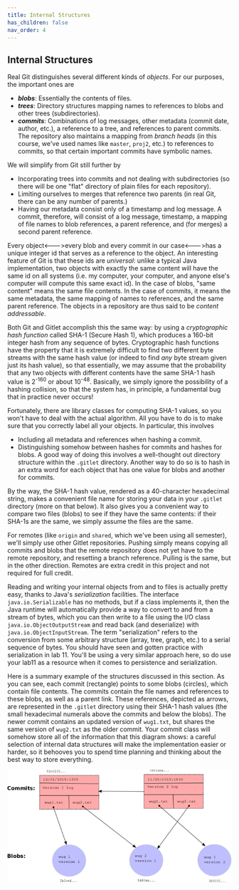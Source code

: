 ```yaml
---
title: Internal Structures
has_children: false
nav_order: 4
---
```


Internal Structures
----

Real Git distinguishes several different kinds of _objects_.  For
our purposes, the important ones are
- ___blobs___: Essentially the contents of files.
- ___trees___: Directory structures mapping names to references to blobs and
  other trees (subdirectories).
- ___commits___: Combinations of log messages,
  other metadata (commit date, author,
  etc.), a reference to a tree, and references to
  parent commits.
The repository also maintains a mapping from _branch heads_ (in this course,
we've used names
like  `master`, `proj2`, etc.) to references to commits, so that
certain important commits have symbolic names.

We will simplify from Git still
further by
- Incorporating trees into commits and not dealing with subdirectories (so
  there will be one
  "flat" directory of plain files for each repository).
- Limiting ourselves to merges that reference two parents (in real Git, there
  can be any number of parents.)
- Having our metadata consist only of a timestamp and log message.
A commit, therefore, will consist of a log message,
timestamp, a mapping of file names to blob references, a parent
reference, and (for merges) a second parent reference.

Every object<--->every blob and every commit in our case<--->has a
unique integer id that serves as a reference to the object.  An
interesting feature of Git is that these ids are _universal_: unlike a
typical Java implementation, two objects with exactly the same content
will have the same id on all systems (i.e. my computer, your computer,
and anyone else's computer will compute this same exact id).  In the
case of blobs, "same content" means the same file contents.  In the
case of commits, it means the same metadata, the same mapping of names
to references, and the same parent reference.  The objects in a
repository are thus said to be _content addressable_.

Both Git and Gitlet accomplish this the same way: by using a _cryptographic
hash function_ called SHA-1 (Secure Hash 1), which produces a 160-bit integer
hash from any sequence of bytes. Cryptographic hash functions have the property
that it is extremely difficult to find two different byte streams with the
same hash value (or indeed to find _any_ byte stream given just its hash value),
so that essentially, we may assume that the probability
that any two objects with different contents have the same SHA-1 hash value is
2<sup>-160</sup> or about 10<sup>-48</sup>.  Basically, we simply ignore the
possibility of a hashing collision, so that the system has, in principle,
a fundamental bug that in practice never occurs!

Fortunately, there are library classes for computing SHA-1 values, so you won't
have to deal with the actual algorithm.
All you have to do is to make sure that you
correctly label all your objects.  In particular, this involves

- Including all metadata and references when hashing a commit.
- Distinguishing somehow between hashes for commits and hashes for blobs.  A
  good way of doing this involves a well-thought out directory structure
  within the `.gitlet` directory. Another way to do so is to hash in an extra
  word for each object that has one value for blobs and another for commits.

By the way, the SHA-1 hash value, rendered as a 40-character
hexadecimal string, makes
a convenient file name for storing your data in your `.gitlet`
directory (more on that below).  It also gives you a convenient way to
compare two files (blobs) to see if they have the same contents: if their
SHA-1s are the same, we simply assume the files are the same.

For remotes (like `origin` and `shared`, which we've been using all semester),
we'll simply use other Gitlet repositories.  Pushing simply means copying all
commits and blobs that the remote repository does not yet have to the remote
repository, and resetting a branch reference.  Pulling is the same, but in the
other direction. Remotes are extra credit in this project and not required for
full credit.

Reading and writing your internal objects from and to files is actually pretty
easy, thanks to Java's _serialization_ facilities.  The interface
`java.io.Serializable` has no methods,
but if a class implements it, then the Java
runtime will automatically provide a way to convert to and from a stream of
bytes, which you can then write to a file using the I/O class
`java.io.ObjectOutputStream` and read back (and deserialize) with
`java.io.ObjectInputStream`.
The term "serialization" refers to the conversion from some arbitrary structure
(array, tree, graph, etc.) to a serial sequence of bytes. You should have seen
and gotten practice with serialization in lab 11. You'll be using a very similar
approach here, so do use your lab11 as a resource when it comes to persistence
and serialization.


Here is a summary example of the structures discussed in this section.
As you can see, each commit (rectangle) points to some blobs (circles), which
contain file contents.  The commits contain the file names and references to
these blobs, as well as a parent link.  These references, depicted as arrows,
are represented in the `.gitlet` directory using their SHA-1 hash values (the
small hexadecimal numerals above the commits and below the blobs).  The newer
commit contains an updated version of `wug1.txt`, but shares the same version
of `wug2.txt` as the older commit. Your commit class will somehow store all of
the information that this diagram shows: a careful selection of internal data
structures will make the implementation easier or harder, so it behooves you to
spend time planning and thinking about the best way to store everything.

![Two commits and their blobs](image/commits-and-blobs.png)
